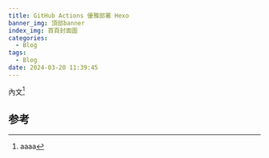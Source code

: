 ```yaml
---
title: GitHub Actions 優雅部署 Hexo
banner_img: 頂部banner
index_img: 首頁封面圖
categories:
  - Blog
tags:
  - Blog
date: 2024-03-20 11:39:45
---
```


內文[^1]

## 参考
[^1]: aaaa
